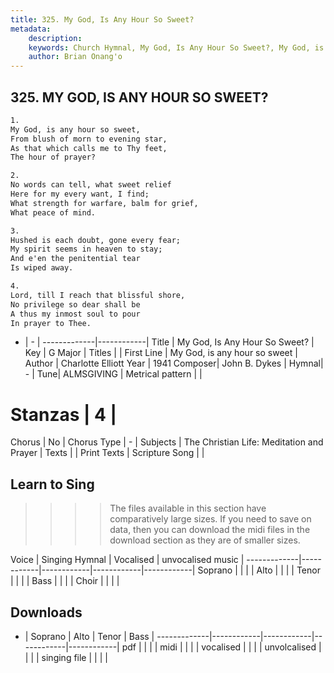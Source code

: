 ```yaml
---
title: 325. My God, Is Any Hour So Sweet?
metadata:
    description: 
    keywords: Church Hymnal, My God, Is Any Hour So Sweet?, My God, is any hour so sweet, 
    author: Brian Onang'o
---
```



## 325. MY GOD, IS ANY HOUR SO SWEET?

```txt
1.
My God, is any hour so sweet, 
From blush of morn to evening star, 
As that which calls me to Thy feet, 
The hour of prayer? 

2.
No words can tell, what sweet relief 
Here for my every want, I find; 
What strength for warfare, balm for grief, 
What peace of mind. 

3.
Hushed is each doubt, gone every fear; 
My spirit seems in heaven to stay; 
And e'en the penitential tear 
Is wiped away. 

4.
Lord, till I reach that blissful shore, 
No privilege so dear shall be 
A thus my inmost soul to pour 
In prayer to Thee.
```

- |   -  |
-------------|------------|
Title | My God, Is Any Hour So Sweet? |
Key | G Major |
Titles |  |
First Line | My God, is any hour so sweet |
Author | Charlotte Elliott
Year | 1941
Composer| John B. Dykes |
Hymnal|  - |
Tune| ALMSGIVING |
Metrical pattern | |
# Stanzas | 4 |
Chorus | No |
Chorus Type | - |
Subjects | The Christian Life: Meditation and Prayer |
Texts |  |
Print Texts | 
Scripture Song |  |
  
## Learn to Sing

>>>> The files available in this section have comparatively large sizes. If you need to save on data, then you can download the midi files in the download section as they are of smaller sizes.

Voice |  Singing Hymnal | Vocalised | unvocalised music |
-------------|------------|------------|------------|------------|
Soprano | | | |
Alto | | | |
Tenor | | | |
Bass | | | |
Choir | | | |

## Downloads

- |  Soprano | Alto | Tenor | Bass |
-------------|------------|------------|------------|------------|
pdf | | | |
midi | | | |
vocalised | | | |
unvolcalised | | | |
singing file | | | |
  